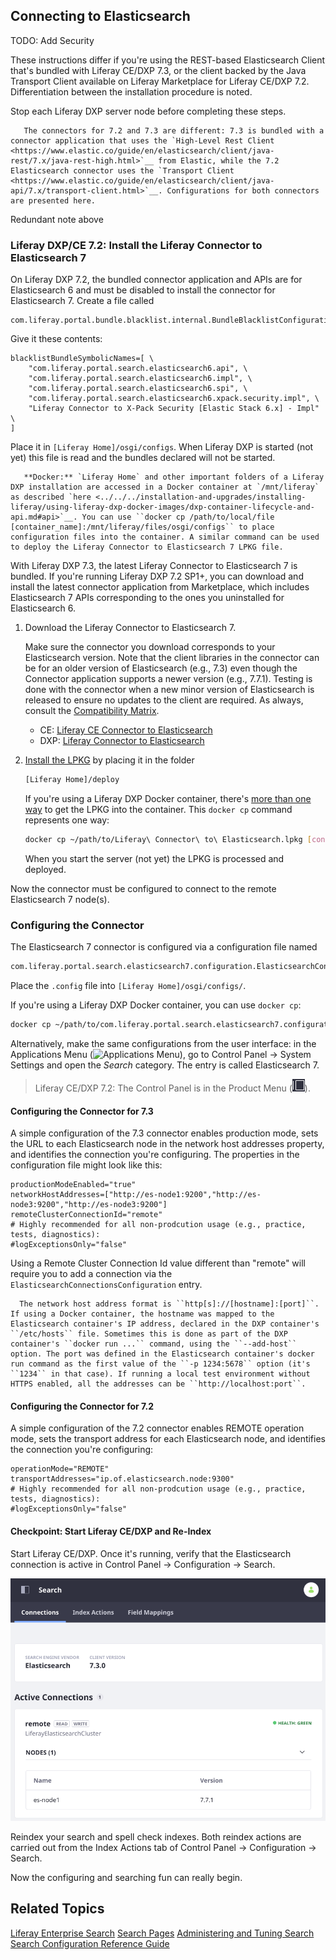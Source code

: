 ## Connecting to Elasticsearch

TODO: Add Security

These instructions differ if you're using the REST-based Elasticsearch Client that's bundled with Liferay CE/DXP 7.3, or the client backed by the Java Transport Client available on Liferay Marketplace for Liferay CE/DXP 7.2. Differentiation between the installation procedure is noted. 

Stop each Liferay DXP server node before completing these steps.

```important:: 
   The connectors for 7.2 and 7.3 are different: 7.3 is bundled with a connector application that uses the `High-Level Rest Client <https://www.elastic.co/guide/en/elasticsearch/client/java-rest/7.x/java-rest-high.html>`__ from Elastic, while the 7.2 Elasticsearch connector uses the `Transport Client <https://www.elastic.co/guide/en/elasticsearch/client/java-api/7.x/transport-client.html>`__. Configurations for both connectors are presented here.
```

Redundant note above

### Liferay DXP/CE 7.2: Install the Liferay Connector to Elasticsearch 7

On Liferay DXP 7.2, the bundled connector application and APIs are for Elasticsearch 6 and must be disabled to install the connector for Elasticsearch 7. Create a file called

```
com.liferay.portal.bundle.blacklist.internal.BundleBlacklistConfiguration.config
```

Give it these contents:

```properties
blacklistBundleSymbolicNames=[ \
	"com.liferay.portal.search.elasticsearch6.api", \
	"com.liferay.portal.search.elasticsearch6.impl", \
	"com.liferay.portal.search.elasticsearch6.spi", \
	"com.liferay.portal.search.elasticsearch6.xpack.security.impl", \
	"Liferay Connector to X-Pack Security [Elastic Stack 6.x] - Impl" \
]
```

Place it in `[Liferay Home]/osgi/configs`. When Liferay DXP is started (not yet) this file is read and the bundles declared will not be started.

```tip::
   **Docker:** `Liferay Home` and other important folders of a Liferay DXP installation are accessed in a Docker container at `/mnt/liferay` as described `here <../../../installation-and-upgrades/installing-liferay/using-liferay-dxp-docker-images/dxp-container-lifecycle-and-api.md#api>`__. You can use ``docker cp /path/to/local/file [container_name]:/mnt/liferay/files/osgi/configs`` to place configuration files into the container. A similar command can be used to deploy the Liferay Connector to Elasticsearch 7 LPKG file.
```

With Liferay DXP 7.3, the latest Liferay Connector to Elasticsearch 7 is bundled. If you're running Liferay DXP 7.2 SP1+, you can download and install the latest connector application from Marketplace, which includes Elasticsearch 7 APIs corresponding to the ones you uninstalled for Elasticsearch 6.

1. Download the Liferay Connector to Elasticsearch 7.

   Make sure the connector you download corresponds to your Elasticsearch version. Note that the client libraries in the connector can be for an older version of Elasticsearch (e.g., 7.3) even though the Connector application supports a newer version (e.g., 7.7.1). Testing is done with the connector when a new minor version of Elasticsearch is released to ensure no updates to the client are required. As always, consult the [Compatibility Matrix](https://help.liferay.com/hc/sections/360002103292-Compatibility-Matrix).

   - CE: [Liferay CE Connector to Elasticsearch](https://web.liferay.com/en/marketplace/-/mp/application/170642090)
   - DXP: [Liferay Connector to Elasticsearch](https://web.liferay.com/en/marketplace/-/mp/application/170390307)

1. [Install the LPKG](../../../system-administration/installing-and-managing-apps/installing-apps/installing-apps.md) by placing it in the folder

   ```bash
   [Liferay Home]/deploy
   ```

   If you're using a Liferay DXP Docker container, there's [more than one way](../../../installation-and-upgrades/installing-liferay/using-liferay-dxp-docker-images/providing-files-to-the-container.md) to get the LPKG into the container. This `docker cp` command represents one way:

   ```bash
   docker cp ~/path/to/Liferay\ Connector\ to\ Elasticsearch.lpkg [container]:/mnt/liferay/deploy
   ```

   When you start the server (not yet) the LPKG is processed and deployed.

Now the connector must be configured to connect to the remote Elasticsearch 7 node(s).

### Configuring the Connector

The Elasticsearch 7 connector is configured via a configuration file named

```bash
com.liferay.portal.search.elasticsearch7.configuration.ElasticsearchConfiguration.config
```

Place the `.config` file into `[Liferay Home]/osgi/configs/`.

If you're using a Liferay DXP Docker container, you can use `docker cp`: 

```bash
docker cp ~/path/to/com.liferay.portal.search.elasticsearch7.configuration.ElasticsearchConfiguration.config [container]:/mnt/liferay/files
```

Alternatively, make the same configurations from the user interface: in the Applications Menu (![Applications Menu](../../../images/applications-menu.png)), go to Control Panel &rarr; System Settings and open the _Search_ category. The entry is called Elasticsearch 7.

> Liferay CE/DXP 7.2: The Control Panel is in the Product Menu (![Product Menu](../../../images/icon-product-menu.png)).

#### Configuring the Connector for 7.3

A simple configuration of the 7.3 connector enables production mode, sets the URL to each Elasticsearch node in the network host addresses property, and identifies the connection you're configuring. The properties in the configuration file might look like this:

```properties
productionModeEnabled="true"
networkHostAddresses=["http://es-node1:9200","http://es-node3:9200","http://es-node3:9200"]
remoteClusterConnectionId="remote"
# Highly recommended for all non-prodcution usage (e.g., practice, tests, diagnostics):
#logExceptionsOnly="false"
```

Using a Remote Cluster Connection Id value different than "remote" will require you to add a connection via the `ElasticsearchConnectionsConfiguration` entry.

```tip::
  The network host address format is ``http[s]://[hostname]:[port]``. If using a Docker container, the hostname was mapped to the Elasticsearch container's IP address, declared in the DXP container's ``/etc/hosts`` file. Sometimes this is done as part of the DXP container's ``docker run ...`` command, using the ``--add-host`` option. The port was defined in the Elasticsearch container's docker run command as the first value of the ``-p 1234:5678`` option (it's ``1234`` in that case). If running a local test environment without HTTPS enabled, all the addresses can be ``http://localhost:port``.
```

<!-- obsolete?
1. Create a configuration file to turn on REMOTE mode and point at your newly configured connection: 

   ```bash
   [Liferay Home]/osgi/configs/com.liferay.portal.search.elasticsearch7.configuration.ElasticsearchConfiguration.config
   ```

   Declared the operation mode and the connection ID to use:

   ```properties
   operationMode="REMOTE"
   remoteClusterConnectionId="remote"
   ```
-->

<!--
   default to security https:// 
   link to reference docs when written
-->

#### Configuring the Connector for 7.2

A simple configuration of the 7.2 connector enables REMOTE operation mode, sets the transport address for each Elasticsearch node, and identifies the connection you're configuring:

```properties
operationMode="REMOTE"
transportAddresses="ip.of.elasticsearch.node:9300"
# Highly recommended for all non-prodcution usage (e.g., practice, tests, diagnostics):
#logExceptionsOnly="false"
```

#### Checkpoint: Start Liferay CE/DXP and Re-Index

Start Liferay CE/DXP. Once it's running, verify that the Elasticsearch connection is active in Control Panel &rarr; Configuration &rarr; Search.

![An active connection is displayed in the Search administrative panel.](./getting-started-with-elasticsearch/images/01.png)

Reindex your search and spell check indexes. Both reindex actions are carried out from the Index Actions tab of Control Panel &rarr; Configuration &rarr; Search.

Now the configuring and searching fun can really begin.

## Related Topics

[Liferay Enterprise Search](../../liferay_enterprise_search.rst)
[Search Pages](../../search-pages-and-widgets/working-with-search-pages/search-pages.md)
[Administering and Tuning Search](../../search_administration_and_tuning.rst)
[Search Configuration Reference Guide](../../search-configuration-reference.md)

